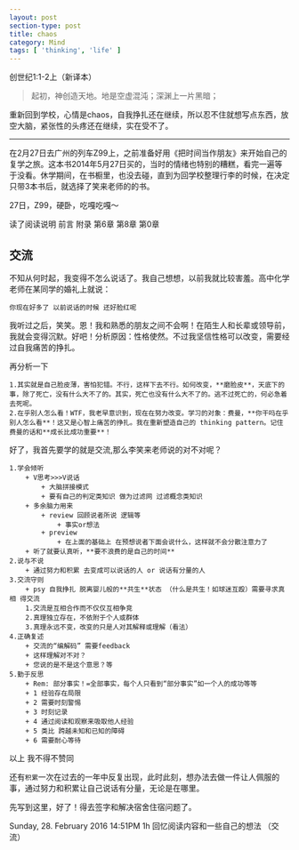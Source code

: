 ```yaml
---
layout: post
section-type: post
title: chaos
category: Mind
tags: [ 'thinking', 'life' ]
---
```


创世纪1:1-2上（新译本）

> 起初，神创造天地。地是空虚混沌；深渊上一片黑暗；

重新回到学校，心情是chaos，自我挣扎还在继续，所以忍不住就想写点东西，放空大脑，紧张性的头疼还在继续，实在受不了。

---

在2月27日去广州的列车Z99上，之前准备好用《把时间当作朋友》来开始自己的复学之旅。这本书2014年5月27日买的，当时的情绪也特别的糟糕，看完一遍等于没看。休学期间，在书橱里，也没去碰，直到为回学校整理行李的时候，在决定只带3本书后，就选择了笑来老师的的书。

27日，Z99，硬卧，吃嘎吃嘎～

读了阅读说明 前言 附录 第6章 第8章 第0章

## 交流

不知从何时起，我变得不怎么说话了。我自己想想，以前我就比较害羞。高中化学老师在某同学的婚礼上就说：

	你现在好多了 以前说话的时候 还好脸红呢

我听过之后，笑笑。恩！我和熟悉的朋友之间不会啊！在陌生人和长辈或领导前，我就会变得沉默。好吧！分析原因：性格使然。不过我坚信性格可以改变，需要经过自我痛苦的挣扎。

再分析一下

	1.其实就是自己脸皮薄，害怕犯错。不行，这样下去不行。如何改变，**磨脸皮**，天底下的事，除了死亡，没有什么大不了的。其实，死亡也没有什么大不了的。逃不过死亡的，何必急着去死呢。
	2.在乎别人怎么看！WTF，我老早意识到，现在在努力改变。学习的对象：费曼，**你干吗在乎别人怎么看**！这又是心智上痛苦的挣扎。我在重新塑造自己的 thinking pattern。记住费曼的话和**成长比成功重要**！

好了，我首先要学的就是交流,那么李笑来老师说的对不对呢？

	1.学会倾听
		+ V思考>>>V说话
			+ 大脑拼接模式
			+ 要有自己的判定类知识 做为过滤网 过滤概念类知识
		+ 多余脑力用来
			+ review 回顾说者所说 逻辑等
				+ 事实or想法
			+ preview
				+ 在上面的基础上 在预想说者下面会说什么，这样就不会分散注意力了
		+ 听了就要认真听，**要不浪费的是自己的时间**
	2.说与不说
		+ 通过努力和积累 去变成可以说话的人 or 说话有分量的人
	3.交流守则
		+ psy 自我挣扎 脱离婴儿般的**共生**状态 （什么是共生！如球迷互殴）需要寻求真相 得交流
		1.交流是互相合作而不仅仅互相争竞
		2.真理独立存在，不依附于个人或群体
		3.真理永远不变，改变的只是人对其解释或理解（看法）
	4.正确复述
		+ 交流的“编解码” 需要feedback
		+ 这样理解对不对？
		+ 您说的是不是这个意思？等
	5.勤于反思
		+ Rem: 部分事实！=全部事实，每个人只看到“部分事实”如一个人的成功等等
		+ 1 经验存在局限
		+ 2 需要时刻警惕
		+ 3 时刻记录
		+ 4 通过阅读和观察来吸取他人经验
		+ 5 类比 跨越未知和已知的障碍
		+ 6 需要耐心等待

以上 我不得不赞同 

还有`积累`一次在过去的一年中反复出现，此时此刻，想办法去做一件让人佩服的事，通过努力和积累让自己说话有分量，无论是在哪里。

先写到这里，好了！得去签字和解决宿舍住宿问题了。

Sunday, 28. February 2016 14:51PM 1h 回忆阅读内容和一些自己的想法 （交流）  


